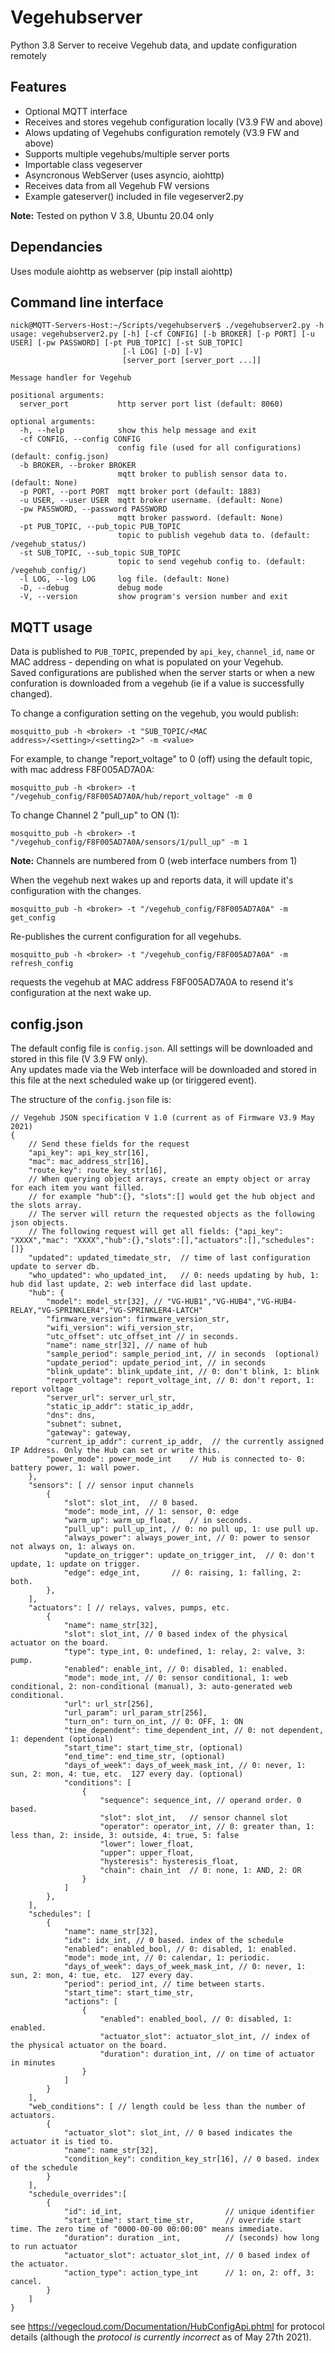 # Vegehubserver
Python 3.8 Server to receive Vegehub data, and update configuration remotely

## Features
* Optional MQTT interface
* Receives and stores vegehub configuration locally (V3.9 FW and above)
* Alows updating of Vegehubs configuration remotely (V3.9 FW and above)
* Supports multiple vegehubs/multiple server ports
* Importable class vegeserver
* Asyncronous WebServer (uses asyncio, aiohttp)
* Receives data from all Vegehub FW versions
* Example gateserver() included in file vegeserver2.py

**Note:** Tested on python V 3.8, Ubuntu 20.04 only

## Dependancies
Uses module aiohttp as webserver (pip install aiohttp)

## Command line interface
```
nick@MQTT-Servers-Host:~/Scripts/vegehubserver$ ./vegehubserver2.py -h
usage: vegehubserver2.py [-h] [-cf CONFIG] [-b BROKER] [-p PORT] [-u USER] [-pw PASSWORD] [-pt PUB_TOPIC] [-st SUB_TOPIC]
                         [-l LOG] [-D] [-V]
                         [server_port [server_port ...]]

Message handler for Vegehub

positional arguments:
  server_port           http server port list (default: 8060)

optional arguments:
  -h, --help            show this help message and exit
  -cf CONFIG, --config CONFIG
                        config file (used for all configurations) (default: config.json)
  -b BROKER, --broker BROKER
                        mqtt broker to publish sensor data to. (default: None)
  -p PORT, --port PORT  mqtt broker port (default: 1883)
  -u USER, --user USER  mqtt broker username. (default: None)
  -pw PASSWORD, --password PASSWORD
                        mqtt broker password. (default: None)
  -pt PUB_TOPIC, --pub_topic PUB_TOPIC
                        topic to publish vegehub data to. (default: /vegehub_status/)
  -st SUB_TOPIC, --sub_topic SUB_TOPIC
                        topic to send vegehub config to. (default: /vegehub_config/)
  -l LOG, --log LOG     log file. (default: None)
  -D, --debug           debug mode
  -V, --version         show program's version number and exit
```

## MQTT usage
Data is published to `PUB_TOPIC`, prepended by `api_key`, `channel_id`, `name` or MAC address - depending on what is populated on your Vegehub.  
Saved configurations are published when the server starts or when a new confuration is downloaded from a vegehub (ie if a value is successfully changed).

To change a configuration setting on the vegehub, you would publish:
```
mosquitto_pub -h <broker> -t "SUB_TOPIC/<MAC address>/<setting>/<setting2>" -m <value>
```
For example, to change "report_voltage" to 0 (off) using the default topic, with mac address F8F005AD7A0A:
```
mosquitto_pub -h <broker> -t "/vegehub_config/F8F005AD7A0A/hub/report_voltage" -m 0
```
To change Channel 2 "pull_up" to ON (1):
```
mosquitto_pub -h <broker> -t "/vegehub_config/F8F005AD7A0A/sensors/1/pull_up" -m 1
```
**Note:** Channels are numbered from 0 (web interface numbers from 1)

When the vegehub next wakes up and reports data, it will update it's configuration with the changes.
```
mosquitto_pub -h <broker> -t "/vegehub_config/F8F005AD7A0A" -m get_config
```
Re-publishes the current configuration for all vegehubs.
```
mosquitto_pub -h <broker> -t "/vegehub_config/F8F005AD7A0A" -m refresh_config
```
requests the vegehub at MAC address F8F005AD7A0A to resend it's configuration at the next wake up.

## config.json
The default config file is `config.json`. All settings will be downloaded and stored in this file (V 3.9 FW only).  
Any updates made via the Web interface will be downloaded and stored in this file at the next scheduled wake up (or tiriggered event).  

The structure of the `config.json` file is:
```
// Vegehub JSON specification V 1.0 (current as of Firmware V3.9 May 2021)
{
    // Send these fields for the request
    "api_key": api_key_str[16],
    "mac": mac_address_str[16],
    "route_key": route_key_str[16],
    // When querying object arrays, create an empty object or array for each item you want filled. 
    // for example "hub":{}, "slots":[] would get the hub object and the slots array.  
    // The server will return the requested objects as the following json objects. 
    // The following request will get all fields: {"api_key": "XXXX","mac": "XXXX","hub":{},"slots":[],"actuators":[],"schedules":[]}
    "updated": updated_timedate_str,  // time of last configuration update to server db.  
    "who_updated": who_updated_int,   // 0: needs updating by hub, 1: hub did last update, 2: web interface did last update.
    "hub": {
        "model": model_str[32], // "VG-HUB1","VG-HUB4","VG-HUB4-RELAY,"VG-SPRINKLER4","VG-SPRINKLER4-LATCH"
        "firmware_version": firmware_version_str,
        "wifi_version": wifi_version_str,
        "utc_offset": utc_offset_int // in seconds. 
        "name": name_str[32], // name of hub
        "sample_period": sample_period_int, // in seconds  (optional)
        "update_period": update_period_int, // in seconds
        "blink_update": blink_update_int, // 0: don't blink, 1: blink
        "report_voltage": report_voltage_int, // 0: don't report, 1: report voltage
        "server_url": server_url_str,
        "static_ip_addr": static_ip_addr,
        "dns": dns,
        "subnet": subnet,
        "gateway": gateway,
        "current_ip_addr": current_ip_addr,	 // the currently assigned IP Address. Only the Hub can set or write this. 
        "power_mode": power_mode_int 	// Hub is connected to- 0: battery power, 1: wall power. 
    },
    "sensors": [ // sensor input channels 
        {
            "slot": slot_int,  // 0 based.
            "mode": mode_int, // 1: sensor, 0: edge
            "warm_up": warm_up_float,	// in seconds.
            "pull_up": pull_up_int,	// 0: no pull up, 1: use pull up.
            "always_power": always_power_int, // 0: power to sensor not always on, 1: always on.
            "update_on_trigger": update_on_trigger_int,  // 0: don't update, 1: update on trigger.
            "edge": edge_int,		// 0: raising, 1: falling, 2: both. 
        },
    ],
    "actuators": [ // relays, valves, pumps, etc.
        {
            "name": name_str[32], 
            "slot": slot_int, // 0 based index of the physical actuator on the board. 
            "type": type_int, 0: undefined, 1: relay, 2: valve, 3: pump. 
            "enabled": enable_int, // 0: disabled, 1: enabled.
            "mode": mode_int, // 0: sensor conditional, 1: web conditional, 2: non-conditional (manual), 3: auto-generated web conditional.
            "url": url_str[256],
            "url_param": url_param_str[256],
            "turn_on": turn_on_int, // 0: OFF, 1: ON
            "time_dependent": time_dependent_int, // 0: not dependent, 1: dependent (optional)
            "start_time": start_time_str, (optional)
            "end_time": end_time_str, (optional)
            "days_of_week": days_of_week_mask_int, // 0: never, 1: sun, 2: mon, 4: tue, etc.  127 every day. (optional)
            "conditions": [
                {
                    "sequence": sequence_int, // operand order. 0 based. 
                    "slot": slot_int,	// sensor channel slot 
                    "operator": operator_int, // 0: greater than, 1: less than, 2: inside, 3: outside, 4: true, 5: false
                    "lower": lower_float,
                    "upper": upper_float,
                    "hysteresis": hysteresis_float,
                    "chain": chain_int  // 0: none, 1: AND, 2: OR
                }
            ]
        },
    ],
    "schedules": [
        {
            "name": name_str[32], 
            "idx": idx_int, // 0 based. index of the schedule 
            "enabled": enabled_bool, // 0: disabled, 1: enabled.
            "mode": mode_int, // 0: calendar, 1: periodic.
            "days_of_week": days_of_week_mask_int, // 0: never, 1: sun, 2: mon, 4: tue, etc.  127 every day. 
            "period": period_int, // time between starts.
            "start_time": start_time_str,
            "actions": [
                {
                    "enabled": enabled_bool, // 0: disabled, 1: enabled.
                    "actuator_slot": actuator_slot_int, // index of the physical actuator on the board. 
                    "duration": duration_int, // on time of actuator in minutes
                }
            ]
        }
    ],
    "web_conditions": [ // length could be less than the number of actuators. 
        {
            "actuator_slot": slot_int, // 0 based indicates the actuator it is tied to. 
            "name": name_str[32], 
            "condition_key": condition_key_str[16], // 0 based. index of the schedule 
        }
    ],
    "schedule_overrides":[
        {
            "id": id_int,						// unique identifier
            "start_time": start_time_str,		// override start time. The zero time of "0000-00-00 00:00:00" means immediate.
            "duration": duration _int,			// (seconds) how long to run actuator
            "actuator_slot": actuator_slot_int, // 0 based index of the actuator. 
            "action_type": action_type_int 		// 1: on, 2: off, 3: cancel. 
        }
    ]
}
```
see https://vegecloud.com/Documentation/HubConfigApi.phtml for protocol details (although the *protocol is currently incorrect* as of May 27th 2021).